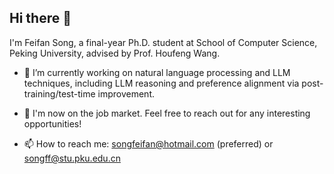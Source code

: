 ## Hi there 👋

I'm Feifan Song, a final-year Ph.D. student at School of Computer Science, Peking University, advised by Prof. Houfeng Wang.

- 🔭 I’m currently working on natural language processing and LLM techniques, including LLM reasoning and preference alignment via post-training/test-time improvement.

- 🌱 I'm now on the job market. Feel free to reach out for any interesting opportunities!

- 📫 How to reach me: songfeifan@hotmail.com (preferred) or songff@stu.pku.edu.cn
